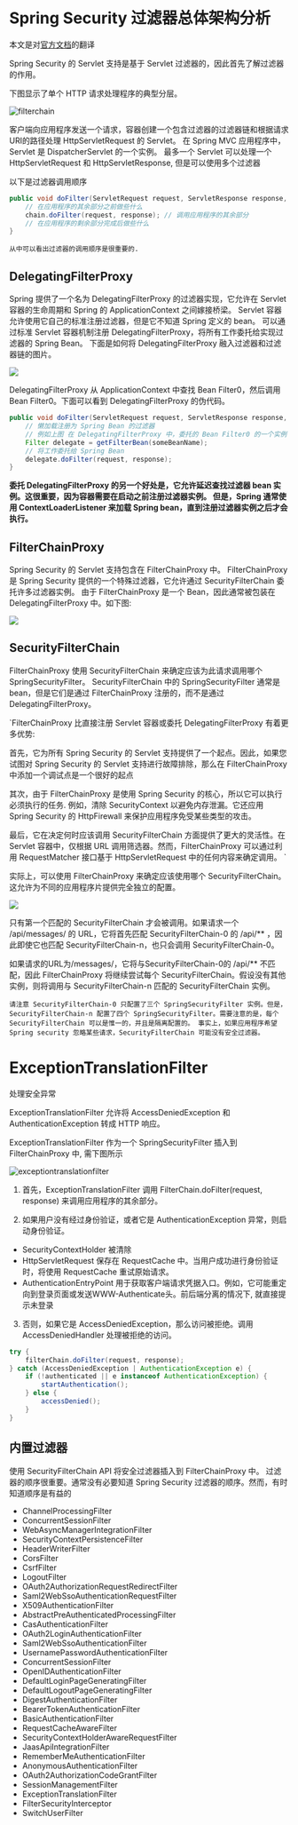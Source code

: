 # Spring Security 过滤器总体架构分析

本文是对[官方文档](https://docs.spring.io/spring-security/site/docs/current/reference/html5/#servlet-architecture)的翻译

Spring Security 的 Servlet 支持是基于 Servlet 过滤器的，因此首先了解过滤器的作用。

下图显示了单个 HTTP 请求处理程序的典型分层。

![filterchain](./pic/filterchain.png)

客户端向应用程序发送一个请求，容器创建一个包含过滤器的过滤器链和根据请求URI的路径处理 HttpServletRequest 的 Servlet。
在 Spring MVC 应用程序中，Servlet 是 DispatcherServlet 的一个实例。
最多一个 Servlet 可以处理一个 HttpServletRequest 和 HttpServletResponse, 但是可以使用多个过滤器

以下是过滤器调用顺序

```java
public void doFilter(ServletRequest request, ServletResponse response, FilterChain chain) {
    // 在应用程序的其余部分之前做些什么
    chain.doFilter(request, response); // 调用应用程序的其余部分
    // 在应用程序的剩余部分完成后做些什么
}
```

`从中可以看出过滤器的调用顺序是很重要的.`


## DelegatingFilterProxy

Spring 提供了一个名为 DelegatingFilterProxy 的过滤器实现，它允许在 Servlet 容器的生命周期和 Spring 的 ApplicationContext 之间嫁接桥梁。
Servlet 容器允许使用它自己的标准注册过滤器，但是它不知道 Spring 定义的 bean。
可以通过标准 Servlet 容器机制注册 DelegatingFilterProxy，将所有工作委托给实现过滤器的 Spring Bean。
下面是如何将 DelegatingFilterProxy 融入过滤器和过滤器链的图片。

![](./pic/delegatingfilterproxy.png)

DelegatingFilterProxy 从 ApplicationContext 中查找 Bean Filter0，然后调用 Bean Filter0。下面可以看到 DelegatingFilterProxy 的伪代码。

```java
public void doFilter(ServletRequest request, ServletResponse response, FilterChain chain) {
    // 懒加载注册为 Spring Bean 的过滤器
    // 例如上图 在 DelegatingFilterProxy 中，委托的 Bean Filter0 的一个实例
    Filter delegate = getFilterBean(someBeanName);
    // 将工作委托给 Spring Bean
    delegate.doFilter(request, response);
}
```

**委托 DelegatingFilterProxy 的另一个好处是，它允许延迟查找过滤器 bean 实例。这很重要，因为容器需要在启动之前注册过滤器实例。
但是，Spring 通常使用 ContextLoaderListener 来加载 Spring bean，直到注册过滤器实例之后才会执行。**


## FilterChainProxy

Spring Security 的 Servlet 支持包含在 FilterChainProxy 中。
FilterChainProxy 是 Spring Security 提供的一个特殊过滤器，它允许通过 SecurityFilterChain 委托许多过滤器实例。
由于 FilterChainProxy 是一个 Bean，因此通常被包装在 DelegatingFilterProxy 中。如下图:

![](./pic/filterchainproxy.png)

## SecurityFilterChain

FilterChainProxy 使用 SecurityFilterChain 来确定应该为此请求调用哪个 SpringSecurityFilter。
SecurityFilterChain 中的 SpringSecurityFilter 通常是 bean，但是它们是通过 FilterChainProxy 注册的，而不是通过 DelegatingFilterProxy。

`FilterChainProxy 比直接注册 Servlet 容器或委托 DelegatingFilterProxy 有着更多优势:

首先，它为所有 Spring Security 的 Servlet 支持提供了一个起点。因此，如果您试图对 Spring Security 的 Servlet 支持进行故障排除，那么在 FilterChainProxy 中添加一个调试点是一个很好的起点

其次，由于 FilterChainProxy 是使用 Spring Security 的核心，所以它可以执行必须执行的任务. 例如，清除 SecurityContext 以避免内存泄漏。它还应用 Spring Security 的 HttpFirewall 来保护应用程序免受某些类型的攻击。

最后，它在决定何时应该调用 SecurityFilterChain 方面提供了更大的灵活性。在 Servlet 容器中，仅根据 URL 调用筛选器。然而，FilterChainProxy 可以通过利用 RequestMatcher 接口基于 HttpServletRequest 中的任何内容来确定调用。
`

实际上，可以使用 FilterChainProxy 来确定应该使用哪个 SecurityFilterChain。这允许为不同的应用程序片提供完全独立的配置。

![](./pic/multi-securityfilterchain.png)

只有第一个匹配的 SecurityFilterChain 才会被调用。如果请求一个 /api/messages/ 的 URL，它将首先匹配 SecurityFilterChain-0 的 /api/** ，因此即使它也匹配 SecurityFilterChain-n，也只会调用 SecurityFilterChain-0。

如果请求的URL为/messages/，它将与SecurityFilterChain-0的 /api/** 不匹配，因此 FilterChainProxy 将继续尝试每个 SecurityFilterChain。假设没有其他实例，则将调用与 SecurityFilterChain-n 匹配的 SecurityFilterChain 实例。

`请注意
SecurityFilterChain-0 只配置了三个 SpringSecurityFilter 实例。但是，SecurityFilterChain-n 配置了四个 SpringSecurityFilter。需要注意的是，每个 SecurityFilterChain 可以是惟一的，并且是隔离配置的。
事实上，如果应用程序希望 Spring security 忽略某些请求，SecurityFilterChain 可能没有安全过滤器。
`

# ExceptionTranslationFilter

处理安全异常

ExceptionTranslationFilter 允许将 AccessDeniedException 和 AuthenticationException 转成 HTTP 响应。

ExceptionTranslationFilter 作为一个 SpringSecurityFilter 插入到 FilterChainProxy 中, 需下图所示

![exceptiontranslationfilter](./pic/exceptiontranslationfilter.png)

1. 首先，ExceptionTranslationFilter 调用 FilterChain.doFilter(request, response) 来调用应用程序的其余部分。

2. 如果用户没有经过身份验证，或者它是 AuthenticationException 异常，则启动身份验证。

- SecurityContextHolder 被清除
- HttpServletRequest 保存在 RequestCache 中。当用户成功进行身份验证时，将使用 RequestCache 重试原始请求。
- AuthenticationEntryPoint 用于获取客户端请求凭据入口。例如，它可能重定向到登录页面或发送WWW-Authenticate头。前后端分离的情况下, 就直接提示未登录

3. 否则，如果它是 AccessDeniedException，那么访问被拒绝。调用 AccessDeniedHandler 处理被拒绝的访问。

```java
try {
    filterChain.doFilter(request, response); 
} catch (AccessDeniedException | AuthenticationException e) {
    if (!authenticated || e instanceof AuthenticationException) {
        startAuthentication(); 
    } else {
        accessDenied(); 
    }
}
```

## 内置过滤器

使用 SecurityFilterChain API 将安全过滤器插入到 FilterChainProxy 中。
过滤器的顺序很重要。通常没有必要知道 Spring Security 过滤器的顺序。然而，有时知道顺序是有益的

- ChannelProcessingFilter
- ConcurrentSessionFilter
- WebAsyncManagerIntegrationFilter
- SecurityContextPersistenceFilter
- HeaderWriterFilter
- CorsFilter
- CsrfFilter
- LogoutFilter
- OAuth2AuthorizationRequestRedirectFilter
- Saml2WebSsoAuthenticationRequestFilter
- X509AuthenticationFilter
- AbstractPreAuthenticatedProcessingFilter
- CasAuthenticationFilter
- OAuth2LoginAuthenticationFilter
- Saml2WebSsoAuthenticationFilter
- UsernamePasswordAuthenticationFilter
- ConcurrentSessionFilter
- OpenIDAuthenticationFilter
- DefaultLoginPageGeneratingFilter
- DefaultLogoutPageGeneratingFilter
- DigestAuthenticationFilter
- BearerTokenAuthenticationFilter
- BasicAuthenticationFilter
- RequestCacheAwareFilter
- SecurityContextHolderAwareRequestFilter
- JaasApiIntegrationFilter
- RememberMeAuthenticationFilter
- AnonymousAuthenticationFilter
- OAuth2AuthorizationCodeGrantFilter
- SessionManagementFilter
- ExceptionTranslationFilter
- FilterSecurityInterceptor
- SwitchUserFilter
